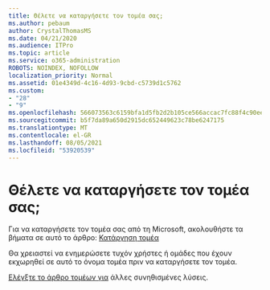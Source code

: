 ```yaml
---
title: Θέλετε να καταργήσετε τον τομέα σας;
ms.author: pebaum
author: CrystalThomasMS
ms.date: 04/21/2020
ms.audience: ITPro
ms.topic: article
ms.service: o365-administration
ROBOTS: NOINDEX, NOFOLLOW
localization_priority: Normal
ms.assetid: 01e4349d-4c16-4d93-9cbd-c5739d1c5762
ms.custom:
- "28"
- "9"
ms.openlocfilehash: 566073563c6159bfa1d5fb2d2b105ce566accac7fc88f4c90ee1d8d41bbd061e
ms.sourcegitcommit: b5f7da89a650d2915dc652449623c78be6247175
ms.translationtype: MT
ms.contentlocale: el-GR
ms.lasthandoff: 08/05/2021
ms.locfileid: "53920539"
---
```

# <a name="trying-to-remove-your-domain"></a>Θέλετε να καταργήσετε τον τομέα σας;

Για να καταργήσετε τον τομέα σας από τη Microsoft, ακολουθήστε τα βήματα σε αυτό το άρθρο: [Κατάργηση τομέα](https://docs.microsoft.com/microsoft-365/admin/get-help-with-domains/remove-a-domain)
  
Θα χρειαστεί να ενημερώσετε τυχόν χρήστες ή ομάδες που έχουν εκχωρηθεί σε αυτό το όνομα τομέα πριν να καταργήσετε τον τομέα.
  
[Ελέγξτε το άρθρο τομέων για](https://docs.microsoft.com/microsoft-365/admin/get-help-with-domains/create-dns-records-at-any-dns-hosting-provider) άλλες συνηθισμένες λύσεις.
  